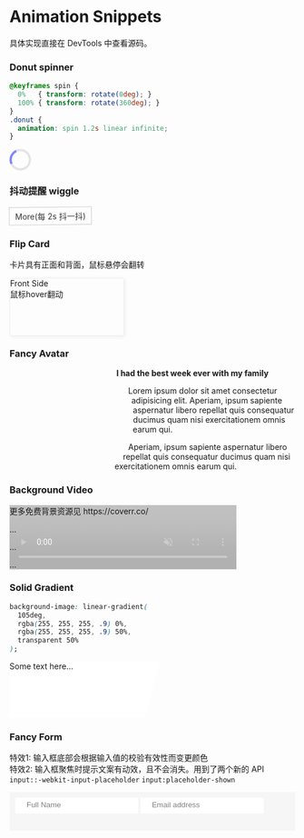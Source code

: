 # Animation Snippets

具体实现直接在 DevTools 中查看源码。

### Donut spinner

```css
@keyframes spin {
  0%   { transform: rotate(0deg); }
  100% { transform: rotate(360deg); }
}
.donut {
  animation: spin 1.2s linear infinite;
}
```

<div class="demo">
  <div class="donut"></div>
  <style>
    @keyframes spin {
      0% { transform: rotate(0deg); }
      100% { transform: rotate(360deg); }
    }
    .donut {
      display: inline-block;
      border: 4px solid rgba(0, 0, 0, 0.1);
      border-left-color: #7983ff;
      border-radius: 50%;
      width: 30px;
      height: 30px;
      animation: spin 1.2s linear infinite;
      will-change: transform;
    }
  </style>
</div>

### 抖动提醒 wiggle

<div class="demo">
  <a class="wiggle-button">More(每 2s 抖一抖)</a>
  <style>
    .wiggle-button {
      display: inline-block;
      padding: 5px 10px;
      color: #333;
      border: 1px solid #ccc;
      animation: wiggle 2s linear infinite;
      will-change: transform;
    }
    @keyframes wiggle {
      2% {transform: translateX(3px) rotate(2deg); }
      4% {transform: translateX(-3px) rotate(-2deg); }
      6% {transform: translateX(3px) rotate(2deg); }
      8% {transform: translateX(-3px) rotate(-2deg); }
      10% {transform: translateX(2px) rotate(1deg); }
      12% {transform: translateX(-2px) rotate(-1deg); }
      14% {transform: translateX(2px) rotate(1deg); }
      16% {transform: translateX(-2px) rotate(-1deg); }
      18% {transform: translateX(1px) rotate(0); }
      20% {transform: translateX(-1px) rotate(0); }
    }
  </style>
</div>

### Flip Card

卡片具有正面和背面，鼠标悬停会翻转

<div class="demo">
  <div class="flip-card">
    <div class="flip-card__front-side">Front Side<br>鼠标hover翻动</div>
    <div class="flip-card__back-side">Back Side</div>
  </div>
  <style>
    .flip-card {
      position: relative;
      width: 200px;
      height: 100px;
      perspective: 800px;  /* 改成 20px 就能看到这个属性的作用了 */
    }
    .flip-card__front-side, .flip-card__back-side {
      position: absolute;
      width: 100%;
      height: 100%;
      transition: transform .8s;
      backface-visibility: hidden; /* 这个新属性很重要，去掉对比下就知道 */
      border: 1px solid #eee;
      border-radius: 4px;
      box-shadow: 2px 2px 6px #eee;
    }
    .flip-card__back-side {
      background-image: linear-gradient(to right bottom, #ffb900, #ff7730);
      transform: rotateY(180deg);
    }
    .flip-card:hover .flip-card__front-side {
      transform: rotateY(-180deg);
    }
    .flip-card:hover .flip-card__back-side {
      transform: rotateY(0);
    }
  </style>
</div>

### Fancy Avatar

<div class="demo">
  <figure class="fancy-avatar">
    <img src="./css/images/girl.jpg" alt="Person on a tour" class="fancy-avatar__img">
    <figcaption class="fancy-avatar__caption">Mary Smith</figcaption>
  </figure>
  <div>
    <p style="font-weight: bold;">I had the best week ever with my family</p>
    <p>Lorem ipsum dolor sit amet consectetur adipisicing elit. Aperiam, ipsum sapiente aspernatur libero repellat quis consequatur ducimus quam nisi exercitationem omnis earum qui.</p>
    <p>Aperiam, ipsum sapiente aspernatur libero repellat quis consequatur ducimus quam nisi exercitationem omnis earum qui.</p>
  </div>
  <style>
    .fancy-avatar {
      position: relative;
      float: left;
      width: 150px;
      height: 150px;
      /* border-radius: 50%; overflow: hidden; */  /* 这两位在上 hover 效果时就不行了，得用 clip-path 才行 */
      clip-path: circle(50% at 50% 50%);
      shape-outside: circle(50% at 50% 50%);       /* 这个属性控制了文字环绕效果 */
    }
    .fancy-avatar__img {
      height: 100%;
      object-fit: cover;  /* 图片不变形 */
      transform: scale(1.5);
      transition: transform .8s;
    }
    .fancy-avatar__caption {
      position: absolute;
      top: 50%;
      left: 50%;
      transform: translate(-50%, 20%);
      transition: transform .8s;
      color: #fff;
      font-size: 1.5em;
      text-align: center;
      opacity: 0;
    }
    .fancy-avatar:hover .fancy-avatar__img {
      transform: scale(1);
      filter: blur(3px) brightness(80%);
    }
    .fancy-avatar:hover .fancy-avatar__caption {
      transform: translate(-50%, -50%);
      opacity: 1;
    }
  </style>
</div>

### Background Video

<div class="demo">
  <div class="bg-video">
    <video class="bg-video__video" autoplay muted loop>
      <!-- <source src="./css/images/bg-video.mp4" type="video/mp4"> -->
      <source src="./css/images/bg-video.webm" type="video/webm">
    </video>
    <div>
      <p>更多免费背景资源见 https://coverr.co/</p>
      <p>...</p>
      <p>...</p>
      <p>...</p>
    </div>
  </div>
  <style>
    .bg-video {
      position: relative;
      width: 400px;
    }
    .bg-video__video {
      position: absolute;
      z-index: -1;
      width: 100%;
      height: 100%;
      object-fit: cover;  /* 确保影片覆盖整个区域 */
      opacity: .3;
    }
  </style>
</div>

### Solid Gradient

```css
background-image: linear-gradient(
  105deg,
  rgba(255, 255, 255, .9) 0%,
  rgba(255, 255, 255, .9) 50%,
  transparent 50%
);
```

<div class="demo">
  <div class="solid-gradient" style="height:100px; background-position-y: center;">Some text here...</div>
  <style>
    .solid-gradient {
      background-image: linear-gradient(105deg, rgba(255, 255, 255, .9) 0%, rgba(255, 255, 255, .9) 50%, transparent 50%), url(./css/images/bg-lake.jpg);
      background-size: 100%;
    }
  </style>
</div>

### Fancy Form

特效1: 输入框底部会根据输入值的校验有效性而变更颜色  
特效2: 输入框聚焦时提示文案有动效，且不会消失。用到了两个新的 API `input::-webkit-input-placeholder` `input:placeholder-shown`

<div class="demo">
  <form class="fancy-form" action="#">
    <div class="fancy-form__group">
      <input class="fancy-form__input" placeholder="Full Name" required="">
      <label class="fancy-form__label">Full Name</label>
    </div>
    <div class="fancy-form__group">
      <input type="email" class="fancy-form__input" placeholder="Email address" required="">
      <label class="fancy-form__label">Email address</label>
    </div>
  </form>
  <style>
    .fancy-form {
      padding: 10px;
      background-color: #f6f6f6;
    }
    .fancy-form__group {
      position: relative;
      display: inline-block;
    }
    .fancy-form__group:not(:last-child) {
      margin-bottom: 20px;
    }
    .fancy-form__input {
      padding: 5px 20px;
      transition: border-color .3s;
      border: none;
      border-radius: 2px;
      border-bottom: 3px solid transparent;  /* 防止抖动，且不会触发重排 */
    }
    .fancy-form__input:focus {
      outline: none;
      box-shadow: 0 2px 20px rgba(0, 0, 0, .1);
      border-bottom-color: green;
    }
    .fancy-form__input:focus:invalid {
      border-bottom-color: red;
    }
    .fancy-form__input::-webkit-input-placeholder {
      color: gray;
    }
    .fancy-form__input:focus::-webkit-input-placeholder {
      color: gray;
    }
    .fancy-form__label {
      position: absolute;
      left: 20px;
      opacity: 1;
      transform: translateY(40px);
      transition: transform .2s, opacity .2s;
      will-change: transform, opacity;
      color: gray;
      font-size: small;
    }
    .fancy-form__input:placeholder-shown + .fancy-form__label {
      visibility: hidden;
      opacity: 0;
      transform: translateY(10px);
    }
  </style>
</div>

